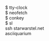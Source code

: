 $ tty-clock <br>
$ neofetch <br>
$ conkey <br>
$ sl <br>
ssh starwarstel.net <br>
 asciiquarium <br>
